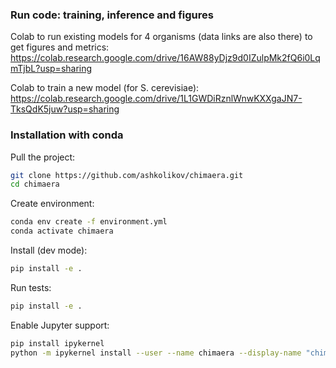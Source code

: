### Run code: training, inference and figures

Colab to run existing models for 4 organisms (data links are also there) to get figures and metrics:
https://colab.research.google.com/drive/16AW88yDjz9d0IZulpMk2fQ6i0LqmTjbL?usp=sharing

Colab to train a new model (for S. cerevisiae):
https://colab.research.google.com/drive/1L1GWDiRznlWnwKXXgaJN7-TksQdK5juw?usp=sharing

### Installation with conda

Pull the project:
```bash
git clone https://github.com/ashkolikov/chimaera.git
cd chimaera
```

Create environment:
```bash
conda env create -f environment.yml
conda activate chimaera
```

Install (dev mode):
```bash
pip install -e .
```

Run tests: 
```bash
pip install -e .
```

Enable Jupyter support: 
```bash
pip install ipykernel
python -m ipykernel install --user --name chimaera --display-name "chimaera"
```
